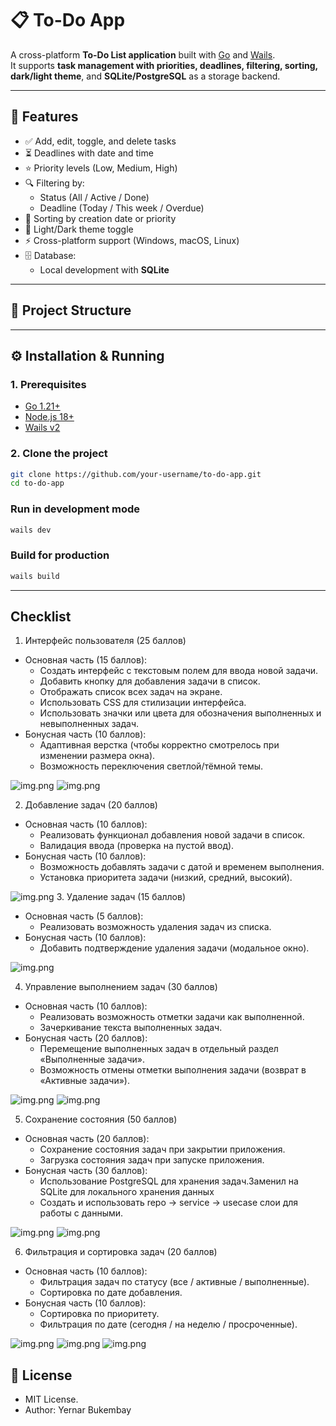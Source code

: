 # 📋 To-Do App

A cross-platform **To-Do List application** built with [Go](https://go.dev/) and [Wails](https://wails.io/).  
It supports **task management with priorities, deadlines, filtering, sorting, dark/light theme**, and **SQLite/PostgreSQL** as a storage backend.

---

## 🚀 Features

- ✅ Add, edit, toggle, and delete tasks
- ⏳ Deadlines with date and time
- ⭐ Priority levels (Low, Medium, High)
- 🔍 Filtering by:
    - Status (All / Active / Done)
    - Deadline (Today / This week / Overdue)
- 📑 Sorting by creation date or priority
- 🎨 Light/Dark theme toggle
- ⚡ Cross-platform support (Windows, macOS, Linux)
- 🗄️ Database:
    - Local development with **SQLite**

---

## 📂 Project Structure

---

## ⚙️ Installation & Running

### 1. Prerequisites
- [Go 1.21+](https://go.dev/dl/)
- [Node.js 18+](https://nodejs.org/)
- [Wails v2](https://wails.io/docs/gettingstarted/installation)

### 2. Clone the project
```bash
git clone https://github.com/your-username/to-do-app.git
cd to-do-app
```

### Run in development mode
``` bash    
wails dev
```

### Build for production
```bash
wails build
```
---

##  Checklist
1. Интерфейс пользователя (25 баллов)

- Основная часть (15 баллов):
  - Создать интерфейс с текстовым полем для ввода новой задачи.
  - Добавить кнопку для добавления задачи в список.
  - Отображать список всех задач на экране.
  - Использовать CSS для стилизации интерфейса.
  - Использовать значки или цвета для обозначения выполненных и невыполненных задач.
- Бонусная часть (10 баллов):
  - Адаптивная верстка (чтобы корректно смотрелось при изменении размера окна).
  - Возможность переключения светлой/тёмной темы.
  
![img.png](readme_image/userinterface.png)
![img.png](readme_image/light_dark_theme.png)

2. Добавление задач (20 баллов)
- Основная часть (10 баллов):
  - Реализовать функционал добавления новой задачи в список.
  - Валидация ввода (проверка на пустой ввод).
- Бонусная часть (10 баллов):
  - Возможность добавлять задачи с датой и временем выполнения.
  - Установка приоритета задачи (низкий, средний, высокий).
  
![img.png](readme_image/input_validation_and_set_priority.png)
3. Удаление задач (15 баллов)

- Основная часть (5 баллов):
  - Реализовать возможность удаления задач из списка.
- Бонусная часть (10 баллов):
  - Добавить подтверждение удаления задачи (модальное окно).

![img.png](readme_image/task_delete_and_modal_window.png)

4. Управление выполнением задач (30 баллов)
- Основная часть (10 баллов):
  - Реализовать возможность отметки задачи как выполненной.
  - Зачеркивание текста выполненных задач.
- Бонусная часть (20 баллов):
  - Перемещение выполненных задач в отдельный раздел «Выполненные задачи».
  - Возможность отмены отметки выполнения задачи (возврат в «Активные задачи»).

![img.png](readme_image/task_complete.png)
![img.png](readme_image/active_task.png)

5. Сохранение состояния (50 баллов)

- Основная часть (20 баллов):
  - Сохранение состояния задач при закрытии приложения.
  - Загрузка состояния задач при запуске приложения.
- Бонусная часть (30 баллов):
  - Использование PostgreSQL для хранения задач.Заменил на SQLite для локального хранения данных
  - Создать и использовать repo → service → usecase слои для работы с данными.

![img.png](readme_image/three_layer_architecture.png)
![img.png](readme_image/database_sqlite.png)

6. Фильтрация и сортировка задач (20 баллов)
- Основная часть (10 баллов):
  - Фильтрация задач по статусу (все / активные / выполненные).
  - Сортировка по дате добавления.
- Бонусная часть (10 баллов):
  - Сортировка по приоритету.
  - Фильтрация по дате (сегодня / на неделю / просроченные).

![img.png](readme_image/filter_by_deadline.png)
![img.png](readme_image/filter_by_priority.png)
![img.png](readme_image/filter_by_status.png)



## 📜 License
- MIT License.
- Author: Yernar Bukembay















